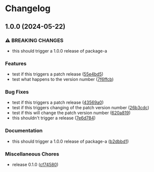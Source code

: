 # Changelog

## 1.0.0 (2024-05-22)


### ⚠ BREAKING CHANGES

* this should trigger a 1.0.0 release of package-a

### Features

* test if this triggers a patch release ([55e4bd5](https://github.com/jariikonen/release-please-test/commit/55e4bd51fe6d19694305a822db44bcdfe0af419a))
* test what happens to the version number ([7f6ffcb](https://github.com/jariikonen/release-please-test/commit/7f6ffcb19dd86f0e3d9d267395fec8abbea4d0f4))


### Bug Fixes

* test if this triggers a patch release ([43569a0](https://github.com/jariikonen/release-please-test/commit/43569a09f442e90734cc1195e69fbd988585e78a))
* test if this triggers changing of the patch version number ([26b3cdc](https://github.com/jariikonen/release-please-test/commit/26b3cdc9f63329b58e33874abcff318a8ef39e7a))
* test if this will change the patch version number ([620a819](https://github.com/jariikonen/release-please-test/commit/620a8192854e63df90d9e032acc482ea37dcc163))
* this shouldn't trigger a release ([7e6d784](https://github.com/jariikonen/release-please-test/commit/7e6d784dc079a2497fcabe9a52d4fb29c59c4396))


### Documentation

* this should trigger a 1.0.0 release of package-a ([b2dbbd1](https://github.com/jariikonen/release-please-test/commit/b2dbbd1200af3e290a0f21c2dfa69f0509664b91))


### Miscellaneous Chores

* release 0.1.0 ([cf74580](https://github.com/jariikonen/release-please-test/commit/cf7458098d5fe9b2cf70ff7ff3bf2aca4c60bb74))

